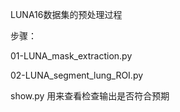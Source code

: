 LUNA16数据集的预处理过程

步骤：

01-LUNA_mask_extraction.py

02-LUNA_segment_lung_ROI.py

show.py 用来查看检查输出是否符合预期
